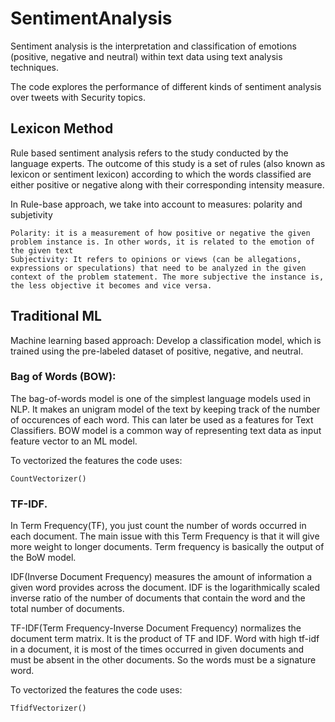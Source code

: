 # SentimentAnalysis
Sentiment analysis is the interpretation and classification of emotions (positive, negative and neutral) within text data using text analysis techniques.

The code explores the performance of different kinds of sentiment analysis over tweets with Security topics.

## Lexicon Method
Rule based sentiment analysis refers to the study conducted by the language experts. The outcome of this study is a set of rules (also known as lexicon or sentiment lexicon) according to which the words classified are either positive or negative along with their corresponding intensity measure.

In Rule-base approach, we take into account to measures: polarity and subjetivity

    Polarity: it is a measurement of how positive or negative the given problem instance is. In other words, it is related to the emotion of the given text
    Subjectivity: It refers to opinions or views (can be allegations, expressions or speculations) that need to be analyzed in the given context of the problem statement. The more subjective the instance is, the less objective it becomes and vice versa.

## Traditional ML
Machine learning based approach: Develop a classification model, which is trained using the pre-labeled dataset of positive, negative, and neutral.

### Bag of Words (BOW):
The bag-of-words model is one of the simplest language models used in NLP. It makes an unigram model of the text by keeping track of the number of occurences of each word. This can later be used as a features for Text Classifiers. BOW model is a common way of representing text data as input feature vector to an ML model. 

To vectorized the features the code uses:

	CountVectorizer()

### TF-IDF.
In Term Frequency(TF), you just count the number of words occurred in each document. The main issue with this Term Frequency is that it will give more weight to longer documents. Term frequency is basically the output of the BoW model.

IDF(Inverse Document Frequency) measures the amount of information a given word provides across the document. IDF is the logarithmically scaled inverse ratio of the number of documents that contain the word and the total number of documents.

TF-IDF(Term Frequency-Inverse Document Frequency) normalizes the document term matrix. It is the product of TF and IDF. Word with high tf-idf in a document, it is most of the times occurred in given documents and must be absent in the other documents. So the words must be a signature word.

To vectorized the features the code uses:

	TfidfVectorizer()

